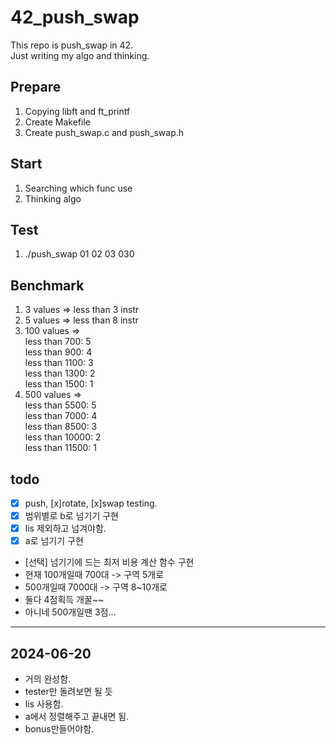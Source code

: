 # 42_push_swap
This repo is push_swap in 42.  
Just writing my algo and thinking.  

## Prepare
1. Copying libft and ft_printf
2. Create Makefile
3. Create push_swap.c and push_swap.h

## Start
1. Searching which func use
2. Thinking algo

## Test
1. ./push_swap 01 02 03 030

## Benchmark
1. 3 values => less than 3 instr
2. 5 values => less than 8 instr
3. 100 values =>  
                 less than 700: 5  
                 less than 900: 4  
                 less than 1100: 3  
                 less than 1300: 2  
                 less than 1500: 1  
4. 500 values =>  
                 less than 5500: 5  
                 less than 7000: 4  
                 less than 8500: 3  
                 less than 10000: 2  
                 less than 11500: 1  

## todo
- [x] push, [x]rotate, [x]swap testing.
- [x] 범위별로 b로 넘기기 구현
- [x] lis 제외하고 넘겨야함.
- [x] a로 넘기기 구현
- [선택] 넘기기에 드는 최저 비용 계산 함수 구현
- 현재 100개일때 700대 -> 구역 5개로
- 500개일때 7000대 -> 구역 8~10개로
- 둘다 4점획득 개꿀~~
- 아니네 500개일땐 3점...
---
## 2024-06-20
- 거의 완성함.
- tester만 돌려보면 될 듯
- lis 사용함.
- a에서 정렬해주고 끝내면 됨.
- bonus만들어야함.

